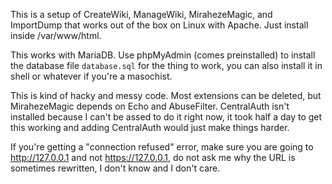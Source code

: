 This is a setup of CreateWiki, ManageWiki, MirahezeMagic, and ImportDump that works out of the box on Linux with Apache. Just install inside /var/www/html.

This works with MariaDB. Use phpMyAdmin (comes preinstalled) to install the database file `database.sql` for the thing to work, you can also install it in shell or whatever if you're a masochist.

This is kind of hacky and messy code. Most extensions can be deleted, but MirahezeMagic depends on Echo and AbuseFilter. CentralAuth isn't installed because I can't be assed to do it right now, it took half a day to get this working and adding CentralAuth would just make things harder.

If you're getting a "connection refused" error, make sure you are going to http://127.0.0.1 and not https://127.0.0.1, do not ask me why the URL is sometimes rewritten, I don't know and I don't care.
